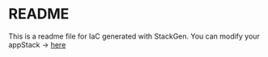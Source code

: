 # README
This is a readme file for IaC generated with StackGen.
You can modify your appStack -> [here](http://main.dev.stackgen.com/appstacks/84d46d79-27e0-40d8-ad74-43392a4aca09)
